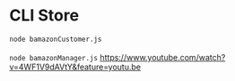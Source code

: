 # CLI Store
`node bamazonCustomer.js`
<br>
<br>
`node bamazonManager.js`
https://www.youtube.com/watch?v=4WF1V9dAVtY&feature=youtu.be
